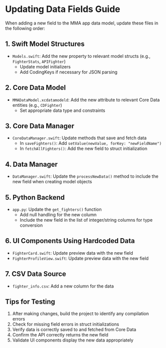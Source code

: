 # Updating Data Fields Guide

When adding a new field to the MMA app data model, update these files in the following order:

## 1. Swift Model Structures
- `Models.swift`: Add the new property to relevant model structs (e.g., `FighterStats`, `APIFighter`)
  - Update model initializers
  - Add CodingKeys if necessary for JSON parsing

## 2. Core Data Model
- `MMADataModel.xcdatamodeld`: Add the new attribute to relevant Core Data entities (e.g., `CDFighter`)
  - Set appropriate data type and constraints

## 3. Core Data Manager
- `CoreDataManager.swift`: Update methods that save and fetch data
  - In `saveFighters()`: Add `setValue(newValue, forKey: "newFieldName")`
  - In `fetchAllFighters()`: Add the new field to struct initialization

## 4. Data Manager
- `DataManager.swift`: Update the `processNewData()` method to include the new field when creating model objects

## 5. Python Backend
- `app.py`: Update the `get_fighters()` function
  - Add null handling for the new column
  - Include the new field in the list of integer/string columns for type conversion

## 6. UI Components Using Hardcoded Data
- `FighterCard.swift`: Update preview data with the new field
- `FighterProfileView.swift`: Update preview data with the new field

## 7. CSV Data Source
- `fighter_info.csv`: Add a new column for the data

## Tips for Testing
1. After making changes, build the project to identify any compilation errors
2. Check for missing field errors in struct initializations
3. Verify data is correctly saved to and fetched from Core Data
4. Confirm the API correctly returns the new field
5. Validate UI components display the new data appropriately 